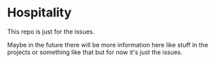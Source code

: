 # Hospitality

This repo is just for the issues.

Maybe in the future there will be more information here like stuff in the projects or something like that but for now it's just the issues.
